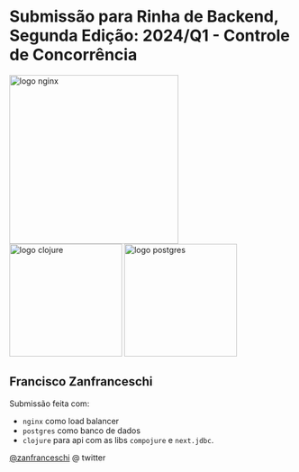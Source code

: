 # Submissão para Rinha de Backend, Segunda Edição: 2024/Q1 - Controle de Concorrência


<img src="https://upload.wikimedia.org/wikipedia/commons/c/c5/Nginx_logo.svg" alt="logo nginx" width="300" height="auto">
<br />
<img src="https://upload.wikimedia.org/wikipedia/commons/5/5d/Clojure_logo.svg" alt="logo clojure" width="200" height="auto">
<img src="https://upload.wikimedia.org/wikipedia/commons/2/29/Postgresql_elephant.svg" alt="logo postgres" width="200" height="auto">


## Francisco Zanfranceschi
Submissão feita com:
- `nginx` como load balancer
- `postgres` como banco de dados
- `clojure` para api com as libs `compojure` e `next.jdbc`.

[@zanfranceschi](https://twitter.com/zanfranceschi) @ twitter
